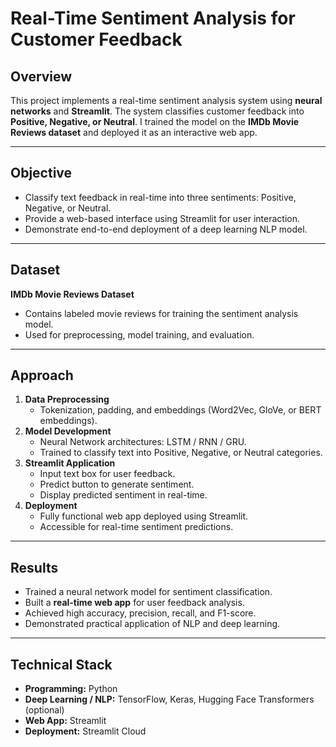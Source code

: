 # Real-Time Sentiment Analysis for Customer Feedback

## Overview
This project implements a real-time sentiment analysis system using **neural networks** and **Streamlit**. The system classifies customer feedback into **Positive, Negative, or Neutral**. I trained the model on the **IMDb Movie Reviews dataset** and deployed it as an interactive web app.

---

## Objective
- Classify text feedback in real-time into three sentiments: Positive, Negative, or Neutral.
- Provide a web-based interface using Streamlit for user interaction.
- Demonstrate end-to-end deployment of a deep learning NLP model.

---

## Dataset
**IMDb Movie Reviews Dataset**  
- Contains labeled movie reviews for training the sentiment analysis model.
- Used for preprocessing, model training, and evaluation.

---

## Approach
1. **Data Preprocessing**
   - Tokenization, padding, and embeddings (Word2Vec, GloVe, or BERT embeddings).  
2. **Model Development**
   - Neural Network architectures: LSTM / RNN / GRU.  
   - Trained to classify text into Positive, Negative, or Neutral categories.  
3. **Streamlit Application**
   - Input text box for user feedback.  
   - Predict button to generate sentiment.  
   - Display predicted sentiment in real-time.  
4. **Deployment**
   - Fully functional web app deployed using Streamlit.  
   - Accessible for real-time sentiment predictions.

---

## Results
- Trained a neural network model for sentiment classification.  
- Built a **real-time web app** for user feedback analysis.  
- Achieved high accuracy, precision, recall, and F1-score.  
- Demonstrated practical application of NLP and deep learning.

---

## Technical Stack
- **Programming:** Python  
- **Deep Learning / NLP:** TensorFlow, Keras, Hugging Face Transformers (optional)  
- **Web App:** Streamlit  
- **Deployment:** Streamlit Cloud  


